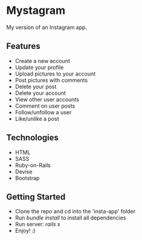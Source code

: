 # Mystagram
My version of an Instagram app.

## Features
- Create a new account
- Update your profile
- Upload pictures to your account
- Post pictures with comments
- Delete your post
- Delete your account
- View other user accounts
- Comment on user posts
- Follow/unfollow a user
- Like/unlike a post

## Technologies
- HTML
- SASS
- Ruby-on-Rails
- Devise
- Bootstrap

## Getting Started
- Clone the repo and cd into the 'insta-app' folder
- Run *bundle install* to install all dependencies
- Run server: *rails s*
- Enjoy! :)
